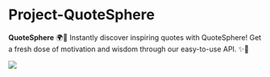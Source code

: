 # Project-QuoteSphere
**QuoteSphere** 🌍💬  Instantly discover inspiring quotes with QuoteSphere! Get a fresh dose of motivation and wisdom through our easy-to-use API. ✨🚀

<img src="project.jpg">   <br>

<a href = "https://aniruddh-joshi.github.io/Project-QuoteSphere/">
